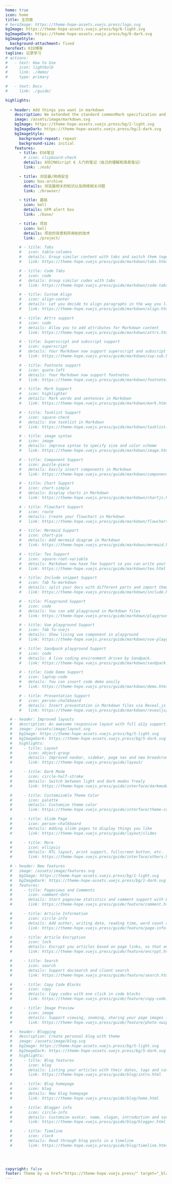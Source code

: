 ```yaml
---
home: true
icon: home
title: 主页面
# heroImage: https://theme-hope-assets.vuejs.press/logo.svg
bgImage: https://theme-hope-assets.vuejs.press/bg/6-light.svg
bgImageDark: https://theme-hope-assets.vuejs.press/bg/6-dark.svg
bgImageStyle:
  background-attachment: fixed
heroText: KIU博客
tagline: 记录学习
# actions:
#   - text: How to Use
#     icon: lightbulb
#     link: ./demo/
#     type: primary

#   - text: Docs
#     link: ./guide/

highlights:
 
  - header: Add things you want in markdown
    description: We extended the standard commonMark specification and added tons of new features for you.
    image: /assets/image/markdown.svg
    bgImage: https://theme-hope-assets.vuejs.press/bg/2-light.svg
    bgImageDark: https://theme-hope-assets.vuejs.press/bg/2-dark.svg
    bgImageStyle:
      background-repeat: repeat
      background-size: initial
    features:
      - title: ES6笔记
        # icon: clipboard-check
        details: 对ECMAScript 6 入门的笔记（自己的理解和简易笔记）
        link: ./es6/

      - title: 浏览器/网络安全
        icon: box-archive
        details: 浏览器相关的知识以及网络相关问题
        link: ./browser/

      - title: 基础
        icon: bell
        details: GFM alert box
        link: ./base/

      - title: 项目
        icon: bell
        details: 项目的背景和所用到的技术
        link: ./project/

      # - title: Tabs
      #   icon: table-columns
      #   details: Group similar content with tabs and switch them together
      #   link: https://theme-hope.vuejs.press/guide/markdown/tabs.html

      # - title: Code Tabs
      #   icon: code
      #   details: Group similar codes with tabs
      #   link: https://theme-hope.vuejs.press/guide/markdown/code-tabs.html

      # - title: Custom Align
      #   icon: align-center
      #   details: Let you decide to align paragraphs in the way you like
      #   link: https://theme-hope.vuejs.press/guide/markdown/align.html

      # - title: Attrs support
      #   icon: code
      #   details: Allow you to add attributes for Markdown content
      #   link: https://theme-hope.vuejs.press/guide/markdown/attrs.html

      # - title: Superscript and subscript support
      #   icon: superscript
      #   details: Your Markdown now support superscript and subscript
      #   link: https://theme-hope.vuejs.press/guide/markdown/sup-sub.html

      # - title: Footnote support
      #   icon: quote-left
      #   details: Your Markdown now support footnotes
      #   link: https://theme-hope.vuejs.press/guide/markdown/footnote.html

      # - title: Mark Support
      #   icon: highlighter
      #   details: Mark words and sentences in Markdown
      #   link: https://theme-hope.vuejs.press/guide/markdown/mark.html

      # - title: Tasklist Support
      #   icon: square-check
      #   details: Use tasklist in Markdown
      #   link: https://theme-hope.vuejs.press/guide/markdown/tasklist.html

      # - title: image syntax
      #   icon: image
      #   details: improve syntax to specify size and color scheme
      #   link: https://theme-hope.vuejs.press/guide/markdown/image.html

      # - title: Component Support
      #   icon: puzzle-piece
      #   details: Easily insert components in Markdown
      #   link: https://theme-hope.vuejs.press/guide/markdown/component.html

      # - title: Chart Support
      #   icon: chart-simple
      #   details: Display charts in Markdown
      #   link: https://theme-hope.vuejs.press/guide/markdown/chartjs.html

      # - title: Flowchart Support
      #   icon: route
      #   details: Create your flowchart in Markdown
      #   link: https://theme-hope.vuejs.press/guide/markdown/flowchart.html

      # - title: Mermaid Support
      #   icon: chart-pie
      #   details: Add mermaid diagram in Markdown
      #   link: https://theme-hope.vuejs.press/guide/markdown/mermaid.html

      # - title: Tex Support
      #   icon: square-root-variable
      #   details: Markdown now have Tex Support so you can write your formula
      #   link: https://theme-hope.vuejs.press/guide/markdown/tex.html

      # - title: Include snippet Support
      #   icon: fab fa-markdown
      #   details: split your docs with different parts and import them in Markdown
      #   link: https://theme-hope.vuejs.press/guide/markdown/include.html

      # - title: Playground Support
      #   icon: code
      #   details: You can add playground in Markdown files
      #   link: https://theme-hope.vuejs.press/guide/markdown/playground.html

      # - title: Vue playground Support
      #   icon: fab fa-vuejs
      #   details: Show living vue component in playground
      #   link: https://theme-hope.vuejs.press/guide/markdown/vue-playground.html

      # - title: Sandpack playground Support
      #   icon: code
      #   details: A live coding environment driven by Sandpack.
      #   link: https://theme-hope.vuejs.press/guide/markdown/sandpack.html

      # - title: Code Demo Support
      #   icon: laptop-code
      #   details: You can insert code demo easily
      #   link: https://theme-hope.vuejs.press/guide/markdown/demo.html

      # - title: Presentation Support
      #   icon: person-chalkboard
      #   details: Insert presentation in Markdown files via Reveal.js
      #   link: https://theme-hope.vuejs.press/guide/markdown/revealjs/

  # - header: Improved layouts
  #   description: An awesome responsive layout with full a11y support.
  #   image: /assets/image/layout.svg
  #   bgImage: https://theme-hope-assets.vuejs.press/bg/5-light.svg
  #   bgImageDark: https://theme-hope-assets.vuejs.press/bg/5-dark.svg
  #   highlights:
  #     - title: Layout
  #       icon: object-group
  #       details: Improved navbar, sidebar, page nav and new breadcrumb, footer and toc. We also bring you a brand new homepage.
  #       link: https://theme-hope.vuejs.press/guide/layout/

  #     - title: Dark Mode
  #       icon: circle-half-stroke
  #       details: Switch between light and dark modes freely
  #       link: https://theme-hope.vuejs.press/guide/interface/darkmode.html

  #     - title: Customizable Theme Color
  #       icon: palette
  #       details: Customize theme color
  #       link: https://theme-hope.vuejs.press/guide/interface/theme-color.html

  #     - title: Slide Page
  #       icon: person-chalkboard
  #       details: Adding slide pages to display things you like
  #       link: https://theme-hope.vuejs.press/guide/layout/slides

  #     - title: More
  #       icon: ellipsis
  #       details: RTL layout, print support, fullscreen button, etc.
  #       link: https://theme-hope.vuejs.press/guide/interface/others.html

  # - header: New features
  #   image: /assets/image/features.svg
  #   bgImage: https://theme-hope-assets.vuejs.press/bg/1-light.svg
  #   bgImageDark: https://theme-hope-assets.vuejs.press/bg/1-dark.svg
  #   features:
  #     - title: Pageviews and Comments
  #       icon: comment-dots
  #       details: Start pageview statistics and comment support with Waline
  #       link: https://theme-hope.vuejs.press/guide/feature/comment.html

  #     - title: Article Information
  #       icon: circle-info
  #       details: Add author, writing date, reading time, word count and other information to your article
  #       link: https://theme-hope.vuejs.press/guide/feature/page-info.html

  #     - title: Article Encryption
  #       icon: lock
  #       details: Encrypt you articles based on page links, so that only the one you want could see them
  #       link: https://theme-hope.vuejs.press/guide/feature/encrypt.html

  #     - title: Search
  #       icon: search
  #       details: Support docsearch and client search
  #       link: https://theme-hope.vuejs.press/guide/feature/search.html

  #     - title: Copy Code Blocks
  #       icon: copy
  #       details: Copy codes with one click in code blocks
  #       link: https://theme-hope.vuejs.press/guide/feature/copy-code.html

  #     - title: Image Preview
  #       icon: image
  #       details: Support viewing, zooming, sharing your page images like a gallery
  #       link: https://theme-hope.vuejs.press/guide/feature/photo-swipe.html

  # - header: Blogging
  #   description: Create personal blog with theme
  #   image: /assets/image/blog.svg
  #   bgImage: https://theme-hope-assets.vuejs.press/bg/5-light.svg
  #   bgImageDark: https://theme-hope-assets.vuejs.press/bg/5-dark.svg
  #   highlights:
  #     - title: Blog features
  #       icon: blog
  #       details: Listing your articles with their dates, tags and categories
  #       link: https://theme-hope.vuejs.press/guide/blog/intro.html

  #     - title: Blog homepage
  #       icon: blog
  #       details: New blog homepage
  #       link: https://theme-hope.vuejs.press/guide/blog/home.html

  #     - title: Blogger info
  #       icon: circle-info
  #       details: Customize avatar, name, slogan, introduction and social links
  #       link: https://theme-hope.vuejs.press/guide/blog/blogger.html

  #     - title: Timeline
  #       icon: clock
  #       details: Read through blog posts in a timeline
  #       link: https://theme-hope.vuejs.press/guide/blog/timeline.html

 
 

copyright: false
footer: Theme by <a href="https://theme-hope.vuejs.press/" target="_blank">VuePress Theme Hope</a> | MIT Licensed, Copyright © 2019-present Mr.Hope
---
```

<!-- This is an example of a project homepage. You can place your main content here.

To use this layout, you need to set `home: true` in the page front matter.

For related descriptions of configuration items, please see [Project HomePage Layout Config](https://theme-hope.vuejs.press/guide/layout/home/). -->
